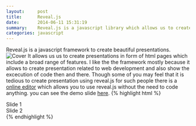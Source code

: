 ```yaml
---
layout:     post
title:      Reveal.js
date:       2014-06-11 15:31:19
summary:    Reveal.js is a javascript library which allows us to create beautiful minimalist presentations 
categories: javascript 
---
```


Reveal.js is a javascript framework to create beautiful presentations. 
![Cover](https://cloud.githubusercontent.com/assets/1424573/3378137/abac6d7c-fbe6-11e3-8e09-55745b6a8176.png)
It allows us us to create presentations in form of html pages which include a broad range of features. I like the the framework mostly because it allows to create presentation related to web development and also show the excecution of code then and there. Though some of you may feel that it is tedious to create presentation using 
reveal.js for such people there is a [online editor](http://slides.com/) which allows you to use reveal.js without the need to code anything.
you can see the demo slide [here](http://lab.hakim.se/reveal-js/#/).
{% highlight html %}
<html>
    <head>
        <link rel="stylesheet" href="css/reveal.css">
        <link rel="stylesheet" href="css/theme/white.css">
    </head>
    <body>
        <div class="reveal">
            <div class="slides">
                <section>Slide 1</section>
                <section>Slide 2</section>
            </div>
        </div>
        <script src="js/reveal.js"></script>
        <script>
            Reveal.initialize();
        </script>
    </body>
</html>
{% endhighlight %}

